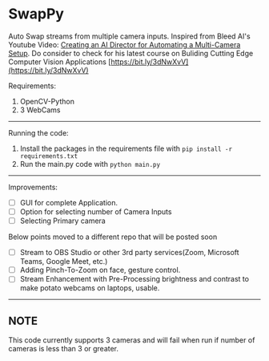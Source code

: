 # SwapPy
Auto Swap streams from multiple camera inputs.
Inspired from Bleed AI's Youtube Video: [Creating an AI Director for Automating a Multi-Camera Setup](https://www.youtube.com/watch?v=dfkgV7ZQA9g). 
Do consider to check for his latest course on Buliding Cutting Edge Computer Vision Applications [https://bit.ly/3dNwXvV](https://bit.ly/3dNwXvV)

Requirements:
1. OpenCV-Python
2. 3 WebCams
--- 
Running the code:
1. Install the packages in the requirements file with ``` pip install -r requirements.txt ```
2. Run the main.py code with ``` python main.py ```
--- 
Improvements:
- [ ] GUI for complete Application.
- [ ] Option for selecting number of Camera Inputs
- [ ] Selecting Primary camera

Below points moved to a different repo that will be posted soon
- [ ] Stream to OBS Studio or other 3rd party services(Zoom, Microsoft Teams, Google Meet, etc.)
- [ ] Adding Pinch-To-Zoom on face, gesture control.
- [ ] Stream Enhancement with Pre-Processing brightness and contrast to make potato webcams on laptops, usable.
--- 
## NOTE
This code currently supports 3 cameras and will fail when run if number of cameras is less than 3 or greater.
